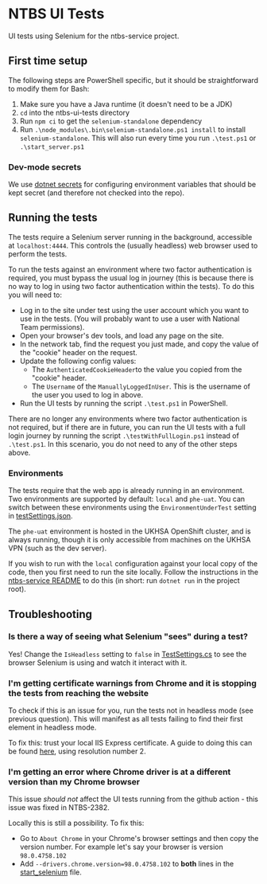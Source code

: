 # NTBS UI Tests

UI tests using Selenium for the ntbs-service project.

## First time setup

The following steps are PowerShell specific, but it should be straightforward to modify them for Bash:

1. Make sure you have a Java runtime (it doesn't need to be a JDK)
2. `cd` into the ntbs-ui-tests directory
3. Run `npm ci` to get the `selenium-standalone` dependency
4. Run `.\node_modules\.bin\selenium-standalone.ps1 install` to install `selenium-standalone`.
   This will also run every time you run `.\test.ps1` or `.\start_server.ps1`

### Dev-mode secrets

We use [dotnet secrets](https://docs.microsoft.com/en-us/aspnet/core/security/app-secrets?view=aspnetcore-2.2&tabs=windowsgit)
for configuring environment variables that should be kept secret (and therefore not checked into the repo).

## Running the tests

The tests require a Selenium server running in the background, accessible at `localhost:4444`.
This controls the (usually headless) web browser used to perform the tests.

To run the tests against an environment where two factor authentication is required, you must bypass the usual log in journey (this is because there is no way to log in using two
factor authentication within the tests). To do this you will need to:

- Log in to the site under test using the user account which you want to use in the tests. (You will probably want to use a user with National Team permissions).
- Open your browser's dev tools, and load any page on the site.
- In the network tab, find the request you just made, and copy the value of the "cookie" header on the request.
- Update the following config values:
  - The `AuthenticatedCookieHeader`to the value you copied from the "cookie" header.
  - The `Username` of the `ManuallyLoggedInUser`. This is the username of the user you used to log in above.
- Run the UI tests by running the script `.\test.ps1` in PowerShell.

There are no longer any environments where two factor authentication is not required, but if there are in future, you can run the UI tests with a full login journey by running the script `.\testWithFullLogin.ps1` instead of `.\test.ps1`.
In this scenario, you do not need to any of the other steps above.

### Environments

The tests require that the web app is already running in an environment.
Two environments are supported by default: `local` and `phe-uat`.
You can switch between these environments using the `EnvironmentUnderTest` setting in [testSettings.json](testSettings.json).

The `phe-uat` environment is hosted in the UKHSA OpenShift cluster, and is always running, though it is only accessible from machines on the UKHSA VPN (such as the dev server).

If you wish to run with the `local` configuration against your local copy of the code, then you first need to run the site locally.
Follow the instructions in the [ntbs-service README](../ntbs-service/README.md) to do this (in short: run `dotnet run` in the project root).

## Troubleshooting

### Is there a way of seeing what Selenium "sees" during a test?
Yes! Change the `IsHeadless` setting to `false` in [TestSettings.cs](Hooks/TestConfig.cs) to see the browser Selenium
is using and watch it interact with it.

### I'm getting certificate warnings from Chrome and it is stopping the tests from reaching the website
To check if this is an issue for you, run the tests not in headless mode (see previous question). This
will manifest as all tests failing to find their first element in headless mode.

To fix this: trust your local IIS Express certificate. A guide to doing this can be found
[here](https://blogs.iis.net/robert_mcmurray/how-to-trust-the-iis-express-self-signed-certificate),
using resolution number 2.

### I'm getting an error where Chrome driver is at a different version than my Chrome browser
This issue *should not* affect the UI tests running from the github action - this issue was fixed in NTBS-2382.

Locally this is still a possibility. To fix this:
- Go to `About Chrome` in your Chrome's browser settings and then copy the version number. For example let's say your browser is version `98.0.4758.102`
- Add `--drivers.chrome.version=98.0.4758.102` to **both** lines in the [start_selenium](start_selenium.ps1) file.